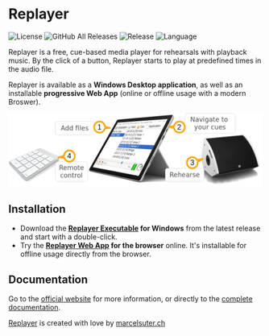 # Replayer

![License](https://img.shields.io/github/license/suterma/Replayer.svg)
![GitHub All Releases](https://img.shields.io/github/downloads/suterma/Replayer/total.svg)
![Release](https://img.shields.io/github/release/suterma/Replayer.svg)
![Language](https://img.shields.io/github/languages/top/suterma/Replayer.svg)

Replayer is a free, cue-based media player for rehearsals with playback music. By the click of a button, Replayer starts to play at predefined times in the audio file.

Replayer is available as a **Windows Desktop application**, as well as an installable **progressive Web App** (online or offline usage with a modern Broswer).

![Visual Functioning Overview](/DOC/visual-function-classic-horizontal-1440p.webp)

## Installation

- Download the **[Replayer Executable](https://github.com/suterma/Replayer/releases/latest) for Windows** from the latest release and start with a double-click.
- Try the **[Replayer Web App](https://web.replayer.app) for the browser** online. It's installable for offline usage directly from the browser.

## Documentation

Go to the [official website](https://replayer.app) for more information, or directly to the [complete documentation](https://replayer.app/documentation).

[Replayer](https://replayer.app) is created with love by [marcelsuter.ch](https://marcelsuter.ch)
